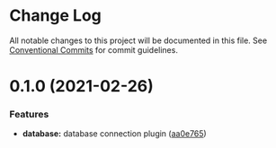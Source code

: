 # Change Log

All notable changes to this project will be documented in this file.
See [Conventional Commits](https://conventionalcommits.org) for commit guidelines.

# 0.1.0 (2021-02-26)


### Features

* **database:** database connection plugin ([aa0e765](https://github.com/Goathy/InventoryManagmentApp/commit/aa0e765905ea04fcd536850f334eec439c65abe9))
